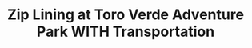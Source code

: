 ---
order: 1
image: "https://cdn.filestackcontent.com/dKRt5HYoSoKJ2MOXz4hD/convert?cache=true&compress=true&quality=90&w=1000&fit=max"
title:   Zip Lining at Toro Verde Adventure Park WITH Transportation
infose: Zoom and Zip through the trees of Puerto Rico!
link: "https://fareharbor.com/embeds/book/paradiseseekerspr/items/44638/calendar/2025/10/?asn=fhdn&asn-ref=turisteandoenpuertorico&ref=turisteandoenpuertorico&marketplace=yes&flow=no&full-items=yes"
---
